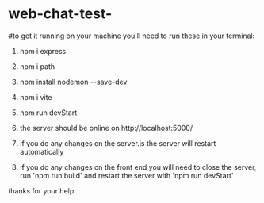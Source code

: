 # web-chat-test-


#to get it running on your machine you'll need to run these in your terminal:

1. npm i express
2. npm i path
3. npm install nodemon --save-dev
4. npm i vite
5. npm run devStart
6. the server should be online on http://localhost:5000/

5. if you do any changes on the server.js the server will restart automatically
6. if you do any changes on the front end you will need to close the server, run 'npm run build' and restart the server with 'npm run devStart'

thanks for your help.
